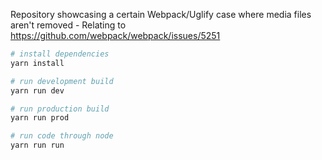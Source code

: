 
Repository showcasing a certain Webpack/Uglify case where media files aren't removed - Relating to https://github.com/webpack/webpack/issues/5251

```bash
# install dependencies
yarn install

# run development build
yarn run dev

# run production build
yarn run prod

# run code through node
yarn run run
```
